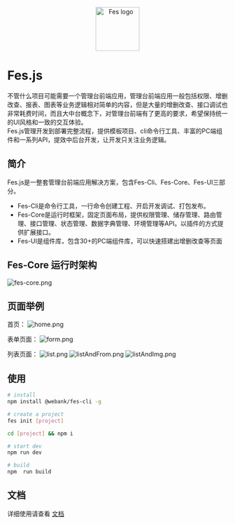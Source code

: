  <p align="center"><a href="https://webank.gitee.io/fes.js/" target="_blank" rel="noopener noreferrer"><img width="100" src="https://i.loli.net/2020/08/31/FB6zZyPEW5cVDAC.jpg" alt="Fes logo"></a></p>


# Fes.js
不管什么项目可能需要一个管理台前端应用，管理台前端应用一般包括权限、增删改查、报表、图表等业务逻辑相对简单的内容，但是大量的增删改查、接口调试也非常耗费时间，而且大中台概念下，对管理台前端有了更高的要求，希望保持统一的UI风格和一致的交互体验。     
Fes.js管理开发到部署完整流程，提供模板项目、cli命令行工具、丰富的PC端组件和一系列API，提效中后台开发，让开发只关注业务逻辑。


## 简介
Fes.js是一整套管理台前端应用解决方案，包含Fes-Cli、Fes-Core、Fes-UI三部分。
- Fes-Cli是命令行工具，一行命令创建工程、开启开发调试、打包发布。
- Fes-Core是运行时框架，固定页面布局，提供权限管理、储存管理、路由管理、接口管理、状态管理、数据字典管理、环境管理等API。以插件的方式提供扩展接口。
- Fes-UI是组件库，包含30+的PC端组件库，可以快速搭建出增删改查等页面

## Fes-Core 运行时架构
![fes-core.png](https://i.loli.net/2020/08/31/EGRcloxSnm41NeC.png)

## 页面举例

首页：
![home.png](https://i.loli.net/2020/08/31/iDJ26GHcyZ9kpoh.png)

表单页面：
![form.png](https://i.loli.net/2020/08/31/tjpM83vVo4KYN7x.png)

列表页面：
![list.png](https://i.loli.net/2020/08/31/MHaOBf6xWXgzyRQ.png)
![listAndFrom.png](https://i.loli.net/2020/08/31/qXQgspFZkAmKW2H.png)
![listAndImg.png](https://i.loli.net/2020/08/31/ryQhUSTH5ZMdYVi.png)

## 使用

```bash
# install
npm install @webank/fes-cli -g

# create a project
fes init [project]

cd [project] && npm i

# start dev
npm run dev

# build
npm  run build
```

## 文档

详细使用请查看 [文档](https://webank.gitee.io/fes.js/)
